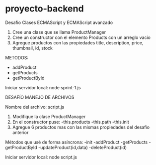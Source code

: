 # proyecto-backend

Desafio Clases ECMAScript y ECMAScript avanzado

1) Cree una clase que se llama ProductManager
2) Cree un constructor con el elemento Products con un arreglo vacio
3) Agregue productos con las propiedades title, description, price, thumbnail, id, stock

METODOS:
- addProduct
- getProducts
- getProductById

Iniciar servidor local:
 node sprint-1.js
 
 DESAFÍO MANEJO DE ARCHIVOS

Nombre del archivo: 
script.js

1. Modifique la clase ProductManager
2. En el constructor puse: 
-this.products
-this.path
-this.init
3. Agregue 6 productos mas con las mismas propiedades del desafio anterior

Métodos que usé de forma asíncrona:
-init 
-addProduct
-getProducts
-getProductById
-updateProduct(id,data)
-deleteProduct(id)

Iniciar servidor local: 
 node script.js

 
